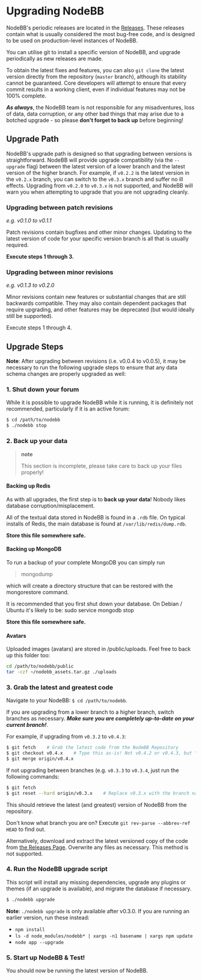 Upgrading NodeBB
================

NodeBB's periodic releases are located in the
[Releases](https://github.com/NodeBB/NodeBB/releases). These releases
contain what is usually considered the most bug-free code, and is
designed to be used on production-level instances of NodeBB.

You can utilise git to install a specific version of NodeBB, and upgrade
periodically as new releases are made.

To obtain the latest fixes and features, you can also `git clone` the
latest version directly from the repository (`master` branch), although
its stability cannot be guaranteed. Core developers will attempt to
ensure that every commit results in a working client, even if individual
features may not be 100% complete.

***As always***, the NodeBB team is not responsible for any
misadventures, loss of data, data corruption, or any other bad things
that may arise due to a botched upgrade - so please **don't forget to
back up** before beginning!

## Upgrade Path

NodeBB's upgrade path is designed so that upgrading between versions is
straightforward. NodeBB will provide upgrade compatibility (via the
`--upgrade` flag) between the latest version of a lower branch and the
latest version of the higher branch. For example, if `v0.2.2` is the
latest version in the `v0.2.x` branch, you can switch to the `v0.3.x`
branch and suffer no ill effects. Upgrading from `v0.2.0` to `v0.3.x` is
not supported, and NodeBB will warn you when attempting to upgrade that
you are not upgrading cleanly.

### Upgrading between patch revisions

*e.g. v0.1.0 to v0.1.1*

Patch revisions contain bugfixes and other minor changes. Updating to
the latest version of code for your specific version branch is all that
is usually required.

**Execute steps 1 through 3.**

### Upgrading between minor revisions

*e.g. v0.1.3 to v0.2.0*

Minor revisions contain new features or substantial changes that are
still backwards compatible. They may also contain dependent packages
that require upgrading, and other features may be deprecated (but would
ideally still be supported).

Execute steps 1 through 4.

## Upgrade Steps

**Note**: After upgrading between revisions (i.e. v0.0.4 to v0.0.5), it
may be necessary to run the following upgrade steps to ensure that any
data schema changes are properly upgraded as well:

### 1. Shut down your forum

While it is possible to upgrade NodeBB while it is running, it is
definitely not recommended, particularly if it is an active forum:

``` bash
$ cd /path/to/nodebb
$ ./nodebb stop
```

### 2. Back up your data

> **note**
>
> This section is incomplete, please take care to back up your files
> properly!

#### Backing up Redis

As with all upgrades, the first step is to **back up your data**! Nobody
likes database corruption/misplacement.

All of the textual data stored in NodeBB is found in a `.rdb` file. On
typical installs of Redis, the main database is found at
`/var/lib/redis/dump.rdb`.

**Store this file somewhere safe.**

#### Backing up MongoDB

To run a backup of your complete MongoDB you can simply run

> mongodump

which will create a directory structure that can be restored with the
mongorestore command.

It is recommended that you first shut down your database. On Debian /
Ubuntu it's likely to be: sudo service mongodb stop

**Store this file somewhere safe.**

#### Avatars

Uploaded images (avatars) are stored in /public/uploads. Feel free to
back up this folder too:

``` bash
cd /path/to/nodebb/public
tar -czf ~/nodebb_assets.tar.gz ./uploads
```

### 3. Grab the latest and greatest code

Navigate to your NodeBB: `$ cd /path/to/nodebb`.

If you are upgrading from a lower branch to a higher branch, switch
branches as necessary. ***Make sure you are completely up-to-date on
your current branch!***.

For example, if upgrading from `v0.3.2` to `v0.4.3`:

``` bash
$ git fetch    # Grab the latest code from the NodeBB Repository
$ git checkout v0.4.x    # Type this as-is! Not v0.4.2 or v0.4.3, but "v0.4.x"!
$ git merge origin/v0.4.x
```

If not upgrading between branches (e.g. `v0.3.3` to `v0.3.4`, just run
the following commands:

``` bash
$ git fetch
$ git reset --hard origin/v0.3.x    # Replace v0.3.x with the branch name!
```

This should retrieve the latest (and greatest) version of NodeBB from
the repository.

Don't know what branch you are on? Execute
`git rev-parse --abbrev-ref HEAD` to find out.

Alternatively, download and extract the latest versioned copy of the
code from [the Releases
Page](https://github.com/NodeBB/NodeBB/releases). Overwrite any files as
necessary. This method is not supported.

### 4. Run the NodeBB upgrade script

This script will install any missing dependencies, upgrade any plugins
or themes (if an upgrade is available), and migrate the database if
necessary.

``` bash
$ ./nodebb upgrade
```

**Note**: `./nodebb upgrade` is only available after v0.3.0. If you are
running an earlier version, run these instead:

-   `npm install`
-   `ls -d node_modules/nodebb* | xargs -n1 basename | xargs npm update`
-   `node app --upgrade`

### 5. Start up NodeBB & Test!

You should now be running the latest version of NodeBB.
